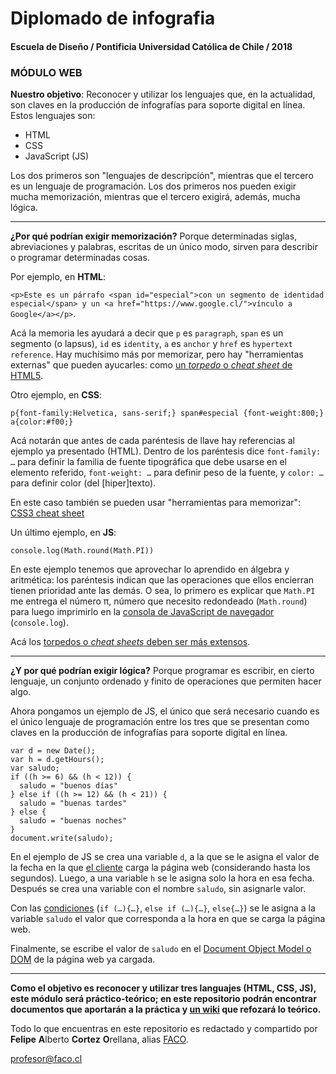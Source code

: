 # Diplomado de infografia
#### Escuela de Diseño / Pontificia Universidad Católica de Chile / 2018

### MÓDULO WEB

**Nuestro objetivo**: Reconocer y utilizar los lenguajes que, en la actualidad, son claves en la producción de infografías para soporte digital en línea. Estos lenguajes son: 

- HTML
- CSS
- JavaScript (JS)

Los dos primeros son "lenguajes de descripción", mientras que el tercero es un lenguaje de programación. Los dos primeros nos pueden exigir mucha memorización, mientras que el tercero exigirá, además, mucha lógica.

-------

**¿Por qué podrían exigir memorización?** Porque determinadas siglas, abreviaciones y palabras, escritas de un único modo, sirven para describir o programar determinadas cosas.

Por ejemplo, en **HTML**: 

`<p>Este es un párrafo <span id="especial">con un segmento de identidad especial</span> y un <a href="https://www.google.cl/">vínculo a Google</a></p>`. 

Acá la memoria les ayudará a decir que `p` es `paragraph`, `span` es un segmento (o lapsus), `id` es `identity`, `a` es `anchor` y `href` es `hypertext reference`. Hay muchísimo más por memorizar, pero hay "herramientas externas" que pueden ayucarles: como [un *torpedo* o *cheat sheet* de HTML5](https://websitesetup.org/HTML5-cheat-sheet.pdf).

Otro ejemplo, en **CSS**:

`p{font-family:Helvetica, sans-serif;} span#especial {font-weight:800;} a{color:#f00;} `

Acá notarán que antes de cada paréntesis de llave hay referencias al ejemplo ya presentado (HTML). Dentro de los paréntesis dice `font-family: …` para definir la familia de fuente tipográfica que debe usarse en el elemento referido, `font-weight: …` para definir peso de la fuente, y `color: …` para definir color (del [hiper]texto). 

En este caso también se pueden usar "herramientas para memorizar": [CSS3 cheat sheet](https://cloud.netlifyusercontent.com/assets/344dbf88-fdf9-42bb-adb4-46f01eedd629/d7fb67af-5180-463d-b58a-bfd4a220d5d0/css3-cheat-sheet.pdf) 

Un último ejemplo, en **JS**:

`console.log(Math.round(Math.PI))`

En este ejemplo tenemos que aprovechar lo aprendido en álgebra y aritmética: los paréntesis indican que las operaciones que ellos encierran tienen prioridad ante las demás. O sea, lo primero es explicar que `Math.PI` me entrega el número π, número que necesito redondeado (`Math.round`) para luego imprimirlo en la [consola de JavaScript de navegador](https://norfipc.com/inf/como-usar-consola-javascript-navegador-web.php) (`console.log`). 

Acá los [torpedos o *cheat sheets* deben ser más extensos](https://htmlcheatsheet.com/js/).

-------

**¿Y por qué podrían exigir lógica?** Porque programar es escribir, en cierto lenguaje, un conjunto ordenado y finito de operaciones que permiten hacer algo.

Ahora pongamos un ejemplo de JS, el único que será necesario cuando es el único lenguaje de programación entre los tres que se presentan como claves en la producción de infografías para soporte digital en línea. 

```
var d = new Date();
var h = d.getHours();
var saludo;
if ((h >= 6) && (h < 12)) { 
  saludo = "buenos días"
} else if ((h >= 12) && (h < 21)) {
  saludo = "buenas tardes"
} else { 
  saludo = "buenas noches"
}
document.write(saludo);
```

En el ejemplo de JS se crea una variable `d`, a la que se le asigna el valor de la fecha en la que [el cliente](https://es.wikipedia.org/wiki/Lado_del_cliente) carga la página web (considerando hasta los segundos). Luego, a una variable `h` se le asigna solo la hora en esa fecha. Después se crea una variable con el nombre `saludo`, sin asignarle valor.

Con las [condiciones](https://developer.mozilla.org/en-US/docs/Web/JavaScript/Reference/Statements/if...else) (`if (…){…}`, `else if (…){…}`, `else{…}`) se le asigna a la variable `saludo` el valor que corresponda a la hora en que se carga la página web. 

Finalmente, se escribe el valor de `saludo` en el [Document Object Model o DOM](https://www.w3schools.com/js/js_htmldom.asp) de la página web ya cargada.

-----------

**Como el objetivo es reconocer y utilizar tres languajes (HTML, CSS, JS), este módulo será práctico-teórico; en este repositorio podrán encontrar documentos que aportarán a la práctica y [un wiki](https://github.com/profesorfaco/infografia/wiki) que refozará lo teórico.** 

Todo lo que encuentras en este repositorio es redactado y compartido por **Felipe** **A**lberto **Cortez** **O**rellana, alias [FACO](http://profesor.faco.cl/).

profesor@faco.cl
